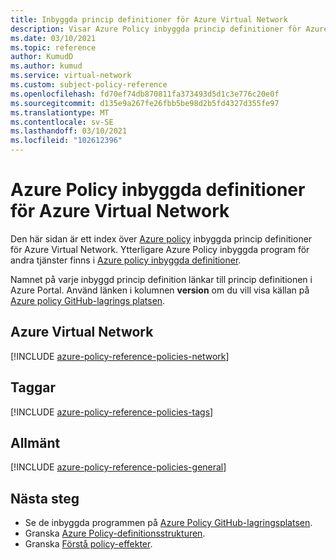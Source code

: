 ```yaml
---
title: Inbyggda princip definitioner för Azure Virtual Network
description: Visar Azure Policy inbyggda princip definitioner för Azure Virtual Network. Dessa inbyggda princip definitioner tillhandahåller vanliga metoder för att hantera dina Azure-resurser.
ms.date: 03/10/2021
ms.topic: reference
author: KumudD
ms.author: kumud
ms.service: virtual-network
ms.custom: subject-policy-reference
ms.openlocfilehash: fd70ef74db870811fa373493d5d1c3e776c20e0f
ms.sourcegitcommit: d135e9a267fe26fbb5be98d2b5fd4327d355fe97
ms.translationtype: MT
ms.contentlocale: sv-SE
ms.lasthandoff: 03/10/2021
ms.locfileid: "102612396"
---
```

# <a name="azure-policy-built-in-definitions-for-azure-virtual-network"></a>Azure Policy inbyggda definitioner för Azure Virtual Network

Den här sidan är ett index över [Azure policy](../governance/policy/overview.md) inbyggda princip definitioner för Azure Virtual Network. Ytterligare Azure Policy inbyggda program för andra tjänster finns i [Azure policy inbyggda definitioner](../governance/policy/samples/built-in-policies.md).

Namnet på varje inbyggd princip definition länkar till princip definitionen i Azure Portal. Använd länken i kolumnen **version** om du vill visa källan på [Azure policy GitHub-lagrings platsen](https://github.com/Azure/azure-policy).

## <a name="azure-virtual-network"></a>Azure Virtual Network

[!INCLUDE [azure-policy-reference-policies-network](../../includes/policy/reference/bycat/policies-network.md)]

## <a name="tags"></a>Taggar

[!INCLUDE [azure-policy-reference-policies-tags](../../includes/policy/reference/bycat/policies-tags.md)]

## <a name="general"></a>Allmänt

[!INCLUDE [azure-policy-reference-policies-general](../../includes/policy/reference/bycat/policies-general.md)]

## <a name="next-steps"></a>Nästa steg

- Se de inbyggda programmen på [Azure Policy GitHub-lagringsplatsen](https://github.com/Azure/azure-policy).
- Granska [Azure Policy-definitionsstrukturen](../governance/policy/concepts/definition-structure.md).
- Granska [Förstå policy-effekter](../governance/policy/concepts/effects.md).
